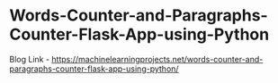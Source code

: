 # Words-Counter-and-Paragraphs-Counter-Flask-App-using-Python

Blog Link - https://machinelearningprojects.net/words-counter-and-paragraphs-counter-flask-app-using-python/
